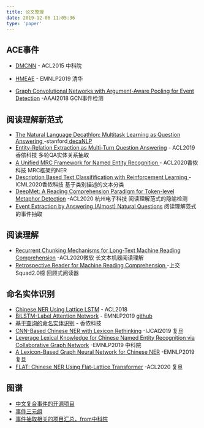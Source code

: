 ```yaml
---
title: 论文整理
date: 2019-12-06 11:05:36
type: 'paper'
---
```


##  ACE事件

- [DMCNN]( https://www.aclweb.org/anthology/P15-1017.pdf ) - ACL2015 中科院

- [HMEAE]( https://www.aclweb.org/anthology/D19-1584.pdf ) - EMNLP2019 清华
- [Graph Convolutional Networks with Argument-Aware Pooling for Event Detection]( https://www.aaai.org/ocs/index.php/AAAI/AAAI18/paper/view/16329/16155 ) -AAAI2018 GCN事件检测

##  阅读理解新范式

- [ The Natural Language Decathlon: Multitask Learning as Question Answering ]( https://arxiv.org/pdf/1806.08730.pdf ) -stanford[ decaNLP ]( https://web.stanford.edu/class/archive/cs/cs224n/cs224n.1194/slides/cs224n-2019-lecture17-multitask.pdf )
- [Entity-Relation Extraction as Multi-Turn Question Answering](https://www.aclweb.org/anthology/P19-1129.pdf) - ACL2019 香侬科技 多轮QA实体关系抽取
- [ A Unified MRC Framework for Named Entity Recognition ]( https://arxiv.org/pdf/1910.11476.pdf ) - ACL2020香侬科技 MRC框架的NER
- [Description Based Text Classifification with Reinforcement Learning ]( https://arxiv.org/abs/2002.03067 )-ICML2020香侬科技 基于类别描述的文本分类
- [DeepMet: A Reading Comprehension Paradigm for Token-level Metaphor Detection]( https://www.aclweb.org/anthology/2020.figlang-1.4/ ) -ACL2020 杭州电子科技 阅读理解范式的隐喻检测
- [Event Extraction by Answering (Almost) Natural Questions]( https://arxiv.org/pdf/2004.13625.pdf ) 阅读理解范式的事件抽取

##  阅读理解  

- [Recurrent Chunking Mechanisms for Long-Text Machine Reading Comprehension]( https://arxiv.org/pdf/2005.08056.pdf ) -ACL2020微软 长文本机器阅读理解
- [ Retrospective Reader for Machine Reading Comprehension ]( https://arxiv.org/abs/2001.09694v2 ) -上交 Squad2.0榜 回顾式阅读器

##  命名实体识别

- [Chinese NER Using Lattice LSTM]( https://arxiv.org/pdf/1805.02023.pdf ) - ACL2018
- [BiLSTM-Label Attention Network]( https://arxiv.org/pdf/1908.08676.pdf ) - EMNLP2019 [github]( https://github.com/ShannonAI/mrc-for-flat-nested-ner )
- [基于查询的命名实体识别]( https://arxiv.org/pdf/1908.09138.pdf ) - 香侬科技 
- [CNN-Based Chinese NER with Lexicon Rethinking]( https://www.ijcai.org/Proceedings/2019/0692.pdf ) -IJCAI2019 复旦
- [Leverage Lexical Knowledge for Chinese Named Entity Recognition via Collaborative Graph Network](https://www.aclweb.org/anthology/D19-1396.pdf) -EMNLP2019 中科院
- [A Lexicon-Based Graph Neural Network for Chinese NER](https://www.aclweb.org/anthology/D19-1096.pdf) -EMNLP2019 复旦
- [FLAT: Chinese NER Using Flat-Lattice Transformer]( https://arxiv.org/abs/2004.11795 ) -ACL2020 复旦

##  图谱

- [中文复合事件的开源项目](https://github.com/liuhuanyong/ComplexEventExtraction)
- [事件三元组](https://github.com/liuhuanyong/EventTriplesExtraction)
- [事件抽取相关的项目汇总，from中科院]( https://liuhuanyong.github.io/ )

